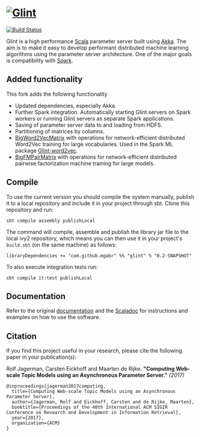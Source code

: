 # [![Glint](https://github.com/rjagerman/glint/wiki/images/glint-logo-small.png "Glint")](https://github.com/MGabr/glint)
[![Build Status](https://travis-ci.com/MGabr/glint.svg?branch=0.2-word2vec)](https://travis-ci.com/MGabr/glint)

Glint is a high performance [Scala](http://www.scala-lang.org/) parameter server built using [Akka](http://akka.io/).
The aim is to make it easy to develop performant distributed machine learning algorithms using the parameter server architecture. One of the major goals is compatibility with [Spark](http://spark.apache.org/).

## Added functionality

This fork adds the following functionality

* Updated dependencies, especially Akka.
* Further Spark integration. Automatically starting Glint servers on Spark workers
or running Glint servers as separate Spark applications.
* Saving of parameter server data to and loading from HDFS.
* Partitioning of matrices by columns.
* [BigWord2VecMatrix](https://mgabr.github.io/glint/latest/api/#glint.models.client.BigWord2VecMatrix)
with operations for network-efficient distributed Word2Vec training for large vocabularies.
Used in the Spark ML package [Glint-word2vec](https://github.com/MGabr/glint-word2vec).
* [BigFMPairMatrix](https://mgabr.github.io/glint/latest/api/#glint.models.client.BigFMPairMatrix)
with operations for network-efficient distributed pairwise factorization machine training for large models.

## Compile
To use the current version you should compile the system manually, publish it to a local repository and include it in your project through sbt. Clone this repository and run:

    sbt compile assembly publishLocal

The command will compile, assemble and publish the library jar file to the local ivy2 repository, which means you can then use it in your project's `build.sbt` (on the same machine) as follows:

    libraryDependencies += "com.github.mgabr" %% "glint" % "0.2-SNAPSHOT"

To also execute integration tests run:

    sbt compile it:test publishLocal

## Documentation

Refer to the original [documentation](http://rjagerma.github.io/glint/) and the [Scaladoc](https://mgabr.github.io/glint/latest/api/) 
for instructions and examples on how to use the software.

## Citation

If you find this project useful in your research, please cite the following paper in your publication(s):

Rolf Jagerman, Carsten Eickhoff and Maarten de Rijke. **"Computing Web-scale Topic Models using an Asynchronous Parameter Server."** *(2017)*

    @inproceedings{jagerman2017computing,
      title={Computing Web-scale Topic Models using an Asynchronous Parameter Server},
      author={Jagerman, Rolf and Eickhoff, Carsten and de Rijke, Maarten},
      booktitle={Proceedings of the 40th International ACM SIGIR Conference on Research and Development in Information Retrieval},
      year={2017},
      organization={ACM}
    }
